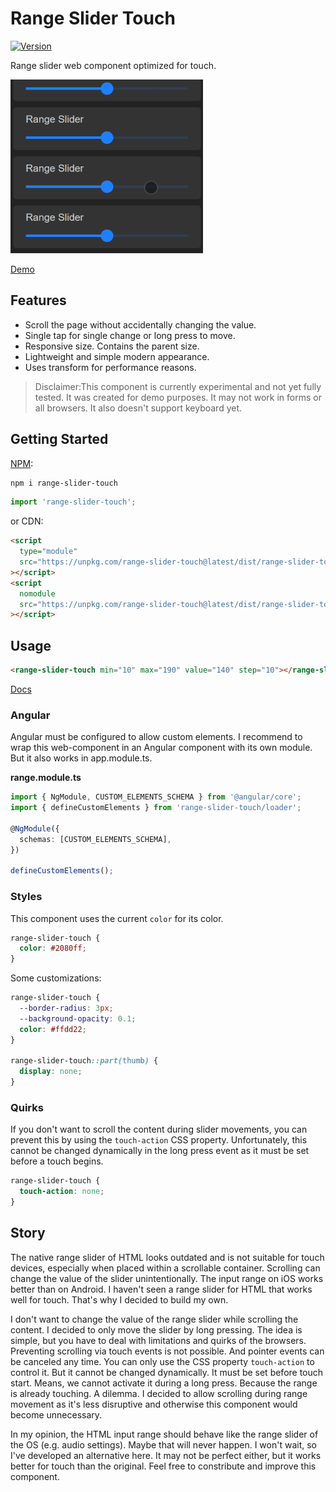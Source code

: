 # Range Slider Touch

[![Version][version]][package]

Range slider web component optimized for touch.

![](docs/demo.gif)

[Demo](https://domske.github.io/range-slider-touch/)

## Features

- Scroll the page without accidentally changing the value.
- Single tap for single change or long press to move.
- Responsive size. Contains the parent size.
- Lightweight and simple modern appearance.
- Uses transform for performance reasons.

> Disclaimer:This component is currently experimental and not yet fully tested. It was created for demo purposes. It may not work in forms or all browsers. It also doesn't support keyboard yet.

## Getting Started

[NPM][package]:

```bash
npm i range-slider-touch
```

```ts
import 'range-slider-touch';
```

or CDN:

```html
<script
  type="module"
  src="https://unpkg.com/range-slider-touch@latest/dist/range-slider-touch/range-slider-touch.esm.js"
></script>
<script
  nomodule
  src="https://unpkg.com/range-slider-touch@latest/dist/range-slider-touch/range-slider-touch.js"
></script>
```

## Usage

```html
<range-slider-touch min="10" max="190" value="140" step="10"></range-slider-touch>
```

[Docs](./src/components/range-slider-touch/readme.md)

### Angular

Angular must be configured to allow custom elements. I recommend to wrap this web-component in an Angular component with its own module. But it also works in app.module.ts.

**range.module.ts**

```ts
import { NgModule, CUSTOM_ELEMENTS_SCHEMA } from '@angular/core';
import { defineCustomElements } from 'range-slider-touch/loader';

@NgModule({
  schemas: [CUSTOM_ELEMENTS_SCHEMA],
})

defineCustomElements();
```

### Styles

This component uses the current `color` for its color.

```css
range-slider-touch {
  color: #2080ff;
}
```

Some customizations:

```css
range-slider-touch {
  --border-radius: 3px;
  --background-opacity: 0.1;
  color: #ffdd22;
}

range-slider-touch::part(thumb) {
  display: none;
}
```

### Quirks

If you don't want to scroll the content during slider movements, you can prevent this by using the `touch-action` CSS property. Unfortunately, this cannot be changed dynamically in the long press event as it must be set before a touch begins.

```css
range-slider-touch {
  touch-action: none;
}
```

## Story

The native range slider of HTML looks outdated and is not suitable for touch devices, especially when placed within a scrollable container. Scrolling can change the value of the slider unintentionally. The input range on iOS works better than on Android. I haven't seen a range slider for HTML that works well for touch. That's why I decided to build my own.

I don't want to change the value of the range slider while scrolling the content. I decided to only move the slider by long pressing. The idea is simple, but you have to deal with limitations and quirks of the browsers. Preventing scrolling via touch events is not possible. And pointer events can be canceled any time. You can only use the CSS property `touch-action` to control it. But it cannot be changed dynamically. It must be set before touch start. Means, we cannot activate it during a long press. Because the range is already touching. A dilemma. I decided to allow scrolling during range movement as it's less disruptive and otherwise this component would become unnecessary.

In my opinion, the HTML input range should behave like the range slider of the OS (e.g. audio settings). Maybe that will never happen. I won't wait, so I've developed an alternative here. It may not be perfect either, but it works better for touch than the original. Feel free to constribute and improve this component.

<!-- Links -->

[version]: https://img.shields.io/npm/v/range-slider-touch.svg?style=flat-square
[package]: https://www.npmjs.com/package/range-slider-touch
